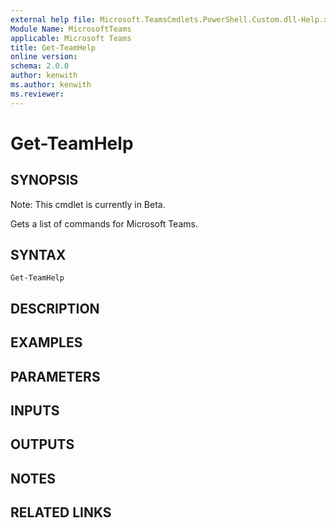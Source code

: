 ```yaml
---
external help file: Microsoft.TeamsCmdlets.PowerShell.Custom.dll-Help.xml
Module Name: MicrosoftTeams
applicable: Microsoft Teams
title: Get-TeamHelp
online version: 
schema: 2.0.0
author: kenwith
ms.author: kenwith
ms.reviewer:
---
```


# Get-TeamHelp

## SYNOPSIS
Note: This cmdlet is currently in Beta.

Gets a list of commands for Microsoft Teams.

## SYNTAX

```
Get-TeamHelp
```

## DESCRIPTION

## EXAMPLES


## PARAMETERS

## INPUTS

## OUTPUTS

## NOTES

## RELATED LINKS

